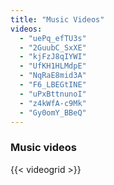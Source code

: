 ```yaml
---
title: "Music Videos"
videos:
  - "uePq_efTU3s"
  - "2GuubC_SxXE"
  - "kjFzJ8qIYWI"
  - "UfKH1HLMdpE"
  - "NqRaE8mid3A"
  - "F6_LBEGtINE"
  - "uPxBttnunoI"
  - "z4kWfA-c9Mk"
  - "Gy0omY_BBeQ"
---
```

### Music videos
{{< videogrid >}}
